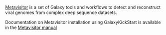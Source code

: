 [Metavisitor](http://dx.doi.org/10.1101/048983) is a set of Galaxy tools and workflows to detect and reconstruct viral genomes from complex deep sequence datasets.

Documentation on Metavisitor installation using GalaxyKickStart is available in the [Metavisitor manual](https://artbio.github.io/Metavisitor-manual/metavisitor_ansible/#installing-metavisitor-with-galaxykickstart-and-ansible)



